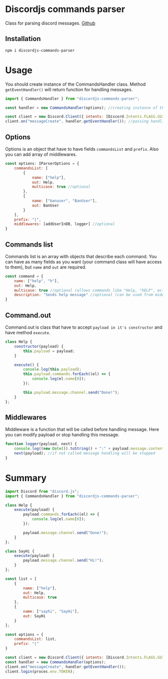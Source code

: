 # Discordjs commands parser

Class for parsing discord messages. [Github](https://github.com/DEsimas/discordjs-commands-parser)

## Installation

`npm i discordjs-commands-parser`

# Usage

You should create instance of the CommandsHandler class. Method `getEventHandler()` will return function for handling messages.

```  javascript
import { CommandsHandler } from "discordjs-commands-parser";

const handler = new CommandsHandler(options); //creating instance of the CommandsHandler class

const client = new Discord.Client({ intents: [Discord.Intents.FLAGS.GUILDS, Discord.Intents.FLAGS.GUILD_MESSAGES] });
client.on("messageCreate", handler.getEventHandler()); //passing handling function
```
## Options

Options is an object that have to have fields `commandsList` and `prefix`. Also you can add array of middlewares.

``` javascript
const options: IParserOptions = {
    commandsList: [
        {
            name: ["help"],
            out: Help,
            multicase: true //optional
        },
        {
            name: ["banuser", "BanUser"],
            out: BanUser
        }
    ],
    prefix: "|",
    middlewares: [addUserInDB, logger] //optional
}
```

## Commands list

Commands list is an array with objects that describe each command. You can have as many fields as you want (your command class will have access to them), but `name` and `out` are required. 
```javascript
const command = {
    name: ["help", "h"],
    out: Help,
    multicase: true //optional (allows commands like "Help, "hELP", ect.)
    description: "Sends help message" //optional (can be used from middlewares or command handlers)
}
```

## Command.out

Command.out is class that have to accept `payload in it's constructor` and have method `execute`.

```javascript
class Help {
    constructor(payload) {
        this.payload = payload;
    }

    execute() {
        console.log(this.payload);
        this.payload.commands.forEach((el) => {
            console.log(el.name[0]);
        });

        this.payload.message.channel.send("Done!");
    }
};
```

## Middlewares

Middleware is a function that will be called before handling message. Here you can modify payload or stop handling this message.

```javascript
function logger(payload, next) {
    console.log((new Date()).toString() + ":" + payload.message.content);
    next(payload); //if not called message handling will be stopped
}
```

# Summary

``` javascript
import Discord from "discord.js";
import { CommandsHandler } from "discordjs-commands-parser";

class Help {
    execute(payload) {
        payload.commands.forEach((el) => {
            console.log(el.name[0]);
        });

        payload.message.channel.send("Done!");
    }
};

class SayHi {
    execute(payload) {
        payload.message.channel.send("Hi!");
    }
};

const list = [
    {
        name: ["help"],
        out: Help,
        multicase: true
    },
    {
        name: ["sayhi", "SayHi"],
        out: SayHi
    }
];

const options = {
    commandsList: list,
    prefix: "|"
}

const client = new Discord.Client({ intents: [Discord.Intents.FLAGS.GUILDS, Discord.Intents.FLAGS.GUILD_MESSAGES] });
const handler = new CommandsHandler(options);
client.on("messageCreate", handler.getEventHandler());
client.login(proces.env.TOKEN);
```